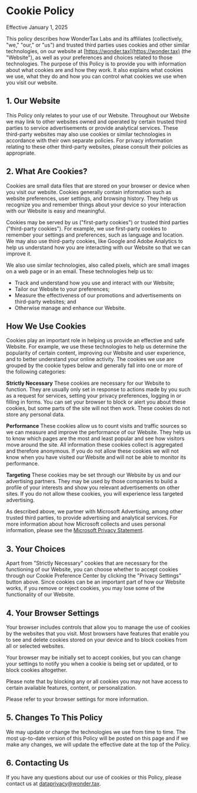 # Cookie Policy

Effective January 1, 2025

This policy describes how WonderTax Labs and its affiliates (collectively, "we," "our," or "us") and trusted third parties uses cookies and other similar technologies, on our website at [https://wonder.tax](https://wonder.tax) (the "Website"), as well as your preferences and choices related to those technologies. The purpose of this Policy is to provide you with information about what cookies are and how they work. It also explains what cookies we use, what they do and how you can control what cookies we use when you visit our website.

## 1. Our Website

This Policy only relates to your use of our Website. Throughout our Website we may link to other websites owned and operated by certain trusted third parties to service advertisements or provide analytical services. These third-party websites may also use cookies or similar technologies in accordance with their own separate policies. For privacy information relating to these other third-party websites, please consult their policies as appropriate.

## 2. What Are Cookies?

Cookies are small data files that are stored on your browser or device when you visit our website. Cookies generally contain information such as website preferences, user settings, and browsing history. They help us recognize you and remember things about your device so your interaction with our Website is easy and meaningful.

Cookies may be served by us ("first-party cookies") or trusted third parties ("third-party cookies"). For example, we use first-party cookies to remember your settings and preferences, such as language and location. We may also use third-party cookies, like Google and Adobe Analytics to help us understand how you are interacting with our Website so that we can improve it.

We also use similar technologies, also called pixels, which are small images on a web page or in an email. These technologies help us to:

- Track and understand how you use and interact with our Website;
- Tailor our Website to your preferences;
- Measure the effectiveness of our promotions and advertisements on third-party websites; and
- Otherwise manage and enhance our Website.

## How We Use Cookies

Cookies play an important role in helping us provide an effective and safe Website. For example, we use these technologies to help us determine the popularity of certain content, improving our Website and user experience, and to better understand your online activity. The cookies we use are grouped by the cookie types below and generally fall into one or more of the following categories:

**Strictly Necessary**
These cookies are necessary for our Website to function. They are usually only set in response to actions made by you such as a request for services, setting your privacy preferences, logging in or filling in forms. You can set your browser to block or alert you about these cookies, but some parts of the site will not then work. These cookies do not store any personal data.

**Performance**
These cookies allow us to count visits and traffic sources so we can measure and improve the performance of our Website. They help us to know which pages are the most and least popular and see how visitors move around the site. All information these cookies collect is aggregated and therefore anonymous. If you do not allow these cookies we will not know when you have visited our Website and will not be able to monitor its performance.

**Targeting**
These cookies may be set through our Website by us and our advertising partners. They may be used by those companies to build a profile of your interests and show you relevant advertisements on other sites. If you do not allow these cookies, you will experience less targeted advertising.

As described above, we partner with Microsoft Advertising, among other trusted third parties, to provide advertising and analytical services. For more information about how Microsoft collects and uses personal information, please see the [Microsoft Privacy Statement](https://privacy.microsoft.com/en-us/privacystatement).

## 3. Your Choices

Apart from "Strictly Necessary" cookies that are necessary for the functioning of our Website, you can choose whether to accept cookies through our Cookie Preference Center by clicking the "Privacy Settings" button above. Since cookies can be an important part of how our Website works, if you remove or reject cookies, you may lose some of the functionality of our Website.  

## 4. Your Browser Settings

Your browser includes controls that allow you to manage the use of cookies by the websites that you visit. Most browsers have features that enable you to see and delete cookies stored on your device and to block cookies from all or selected websites.

Your browser may be initially set to accept cookies, but you can change your settings to notify you when a cookie is being set or updated, or to block cookies altogether.

Please note that by blocking any or all cookies you may not have access to certain available features, content, or personalization.

Please refer to your browser settings for more information.

## 5. Changes To This Policy

We may update or change the technologies we use from time to time. The most up-to-date version of this Policy will be posted on this page and if we make any changes, we will update the effective date at the top of the Policy.

## 6. Contacting Us  

If you have any questions about our use of cookies or this Policy, please contact us at [dataprivacy@wonder.tax](mailto:dataprivacy@wonder.tax).
